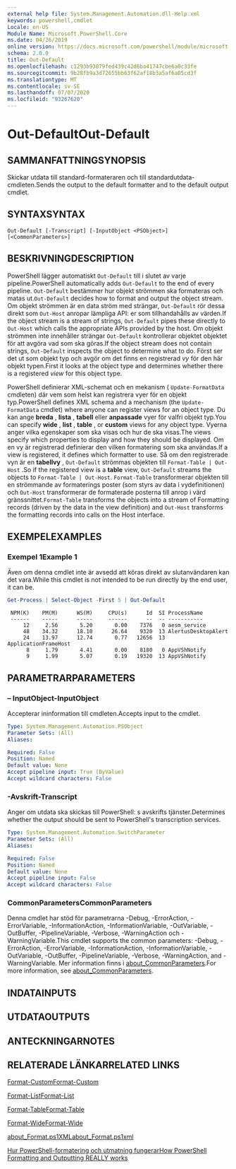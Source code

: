 ```yaml
---
external help file: System.Management.Automation.dll-Help.xml
keywords: powershell,cmdlet
Locale: en-US
Module Name: Microsoft.PowerShell.Core
ms.date: 04/26/2019
online version: https://docs.microsoft.com/powershell/module/microsoft.powershell.core/out-default?view=powershell-7.1&WT.mc_id=ps-gethelp
schema: 2.0.0
title: Out-Default
ms.openlocfilehash: c1293b93079fed439c42d6ba41747cbe6a0c33fe
ms.sourcegitcommit: 9b28fb9a3d72655bb63f62af18b3a5af6a05cd3f
ms.translationtype: MT
ms.contentlocale: sv-SE
ms.lasthandoff: 07/07/2020
ms.locfileid: "93267620"
---
```

# <span data-ttu-id="5b362-103">Out-Default</span><span class="sxs-lookup"><span data-stu-id="5b362-103">Out-Default</span></span>

## <span data-ttu-id="5b362-104">SAMMANFATTNING</span><span class="sxs-lookup"><span data-stu-id="5b362-104">SYNOPSIS</span></span>
<span data-ttu-id="5b362-105">Skickar utdata till standard-formateraren och till standardutdata-cmdleten.</span><span class="sxs-lookup"><span data-stu-id="5b362-105">Sends the output to the default formatter and to the default output cmdlet.</span></span>

## <span data-ttu-id="5b362-106">SYNTAX</span><span class="sxs-lookup"><span data-stu-id="5b362-106">SYNTAX</span></span>

```
Out-Default [-Transcript] [-InputObject <PSObject>] [<CommonParameters>]
```

## <span data-ttu-id="5b362-107">BESKRIVNING</span><span class="sxs-lookup"><span data-stu-id="5b362-107">DESCRIPTION</span></span>

<span data-ttu-id="5b362-108">PowerShell lägger automatiskt `Out-Default` till i slutet av varje pipeline.</span><span class="sxs-lookup"><span data-stu-id="5b362-108">PowerShell automatically adds `Out-Default` to the end of every pipeline.</span></span> <span data-ttu-id="5b362-109">`Out-Default` bestämmer hur objekt strömmen ska formateras och matas ut.</span><span class="sxs-lookup"><span data-stu-id="5b362-109">`Out-Default` decides how to format and output the object stream.</span></span> <span data-ttu-id="5b362-110">Om objekt strömmen är en data ström med strängar, `Out-Default` rör dessa direkt som `Out-Host` anropar lämpliga API: er som tillhandahålls av värden.</span><span class="sxs-lookup"><span data-stu-id="5b362-110">If the object stream is a stream of strings, `Out-Default` pipes these directly to `Out-Host` which calls the appropriate APIs provided by the host.</span></span> <span data-ttu-id="5b362-111">Om objekt strömmen inte innehåller strängar `Out-Default` kontrollerar objektet objektet för att avgöra vad som ska göras.</span><span class="sxs-lookup"><span data-stu-id="5b362-111">If the object stream does not contain strings, `Out-Default` inspects the object to determine what to do.</span></span>
<span data-ttu-id="5b362-112">Först ser det ut som objekt typ och avgör om det finns en registrerad _vy_ för den här objekt typen.</span><span class="sxs-lookup"><span data-stu-id="5b362-112">First it looks at the object type and determines whether there is a registered _view_ for this object type.</span></span>

<span data-ttu-id="5b362-113">PowerShell definierar XML-schemat och en mekanism ( `Update-FormatData` cmdleten) där vem som helst kan registrera vyer för en objekt typ.</span><span class="sxs-lookup"><span data-stu-id="5b362-113">PowerShell defines XML schema and a mechanism (the `Update-FormatData` cmdlet) where anyone can register views for an object type.</span></span> <span data-ttu-id="5b362-114">Du kan ange **breda** , **lista** , **tabell** eller **anpassade** vyer för valfri objekt typ.</span><span class="sxs-lookup"><span data-stu-id="5b362-114">You can specify **wide** , **list** , **table** , or **custom** views for any object type.</span></span> <span data-ttu-id="5b362-115">Vyerna anger vilka egenskaper som ska visas och hur de ska visas.</span><span class="sxs-lookup"><span data-stu-id="5b362-115">The views specify which properties to display and how they should be displayed.</span></span> <span data-ttu-id="5b362-116">Om en vy är registrerad definierar den vilken formatering som ska användas.</span><span class="sxs-lookup"><span data-stu-id="5b362-116">If a view is registered, it defines which formatter to use.</span></span> <span data-ttu-id="5b362-117">Så om den registrerade vyn är en **tabellvy** , `Out-Default` strömmas objekten till `Format-Table | Out-Host` .</span><span class="sxs-lookup"><span data-stu-id="5b362-117">So if the registered view is a **table** view, `Out-Default` streams the objects to `Format-Table | Out-Host`.</span></span> <span data-ttu-id="5b362-118">`Format-Table` transformerar objekten till en strömmande av formaterings poster (som styrs av data i vydefinitionen) och `Out-Host` transformerar de formaterade posterna till anrop i värd gränssnittet.</span><span class="sxs-lookup"><span data-stu-id="5b362-118">`Format-Table` transforms the objects into a stream of Formatting records (driven by the data in the view definition) and `Out-Host` transforms the formatting records into calls on the Host interface.</span></span>

## <span data-ttu-id="5b362-119">EXEMPEL</span><span class="sxs-lookup"><span data-stu-id="5b362-119">EXAMPLES</span></span>

### <span data-ttu-id="5b362-120">Exempel 1</span><span class="sxs-lookup"><span data-stu-id="5b362-120">Example 1</span></span>

<span data-ttu-id="5b362-121">Även om denna cmdlet inte är avsedd att köras direkt av slutanvändaren kan det vara.</span><span class="sxs-lookup"><span data-stu-id="5b362-121">While this cmdlet is not intended to be run directly by the end user, it can be.</span></span>

```powershell
Get-Process | Select-Object -First 5 | Out-Default
```

```Output
 NPM(K)    PM(M)      WS(M)     CPU(s)      Id  SI ProcessName
 ------    -----      -----     ------      --  -- -----------
     12     2.56       5.20       0.00    7376   0 aesm_service
     48    34.32      18.10      26.64    9320  13 AlertusDesktopAlert
     24    13.97      12.74       0.77   12656  13 ApplicationFrameHost
      8     1.79       4.41       0.00    8180   0 AppVShNotify
      9     1.99       5.07       0.19   19320  13 AppVShNotify
```

## <span data-ttu-id="5b362-122">PARAMETRAR</span><span class="sxs-lookup"><span data-stu-id="5b362-122">PARAMETERS</span></span>

### <span data-ttu-id="5b362-123">– InputObject</span><span class="sxs-lookup"><span data-stu-id="5b362-123">-InputObject</span></span>

<span data-ttu-id="5b362-124">Accepterar ininformation till cmdleten.</span><span class="sxs-lookup"><span data-stu-id="5b362-124">Accepts input to the cmdlet.</span></span>

```yaml
Type: System.Management.Automation.PSObject
Parameter Sets: (All)
Aliases:

Required: False
Position: Named
Default value: None
Accept pipeline input: True (ByValue)
Accept wildcard characters: False
```

### <span data-ttu-id="5b362-125">-Avskrift</span><span class="sxs-lookup"><span data-stu-id="5b362-125">-Transcript</span></span>

<span data-ttu-id="5b362-126">Anger om utdata ska skickas till PowerShell: s avskrifts tjänster.</span><span class="sxs-lookup"><span data-stu-id="5b362-126">Determines whether the output should be sent to PowerShell's transcription services.</span></span>

```yaml
Type: System.Management.Automation.SwitchParameter
Parameter Sets: (All)
Aliases:

Required: False
Position: Named
Default value: None
Accept pipeline input: False
Accept wildcard characters: False
```

### <span data-ttu-id="5b362-127">CommonParameters</span><span class="sxs-lookup"><span data-stu-id="5b362-127">CommonParameters</span></span>

<span data-ttu-id="5b362-128">Denna cmdlet har stöd för parametrarna -Debug, -ErrorAction, -ErrorVariable, -InformationAction, -InformationVariable, -OutVariable, -OutBuffer, -PipelineVariable, -Verbose, -WarningAction och -WarningVariable.</span><span class="sxs-lookup"><span data-stu-id="5b362-128">This cmdlet supports the common parameters: -Debug, -ErrorAction, -ErrorVariable, -InformationAction, -InformationVariable, -OutVariable, -OutBuffer, -PipelineVariable, -Verbose, -WarningAction, and -WarningVariable.</span></span> <span data-ttu-id="5b362-129">Mer information finns i [about_CommonParameters](https://go.microsoft.com/fwlink/?LinkID=113216).</span><span class="sxs-lookup"><span data-stu-id="5b362-129">For more information, see [about_CommonParameters](https://go.microsoft.com/fwlink/?LinkID=113216).</span></span>

## <span data-ttu-id="5b362-130">INDATA</span><span class="sxs-lookup"><span data-stu-id="5b362-130">INPUTS</span></span>

## <span data-ttu-id="5b362-131">UTDATA</span><span class="sxs-lookup"><span data-stu-id="5b362-131">OUTPUTS</span></span>

## <span data-ttu-id="5b362-132">ANTECKNINGAR</span><span class="sxs-lookup"><span data-stu-id="5b362-132">NOTES</span></span>

## <span data-ttu-id="5b362-133">RELATERADE LÄNKAR</span><span class="sxs-lookup"><span data-stu-id="5b362-133">RELATED LINKS</span></span>

[<span data-ttu-id="5b362-134">Format-Custom</span><span class="sxs-lookup"><span data-stu-id="5b362-134">Format-Custom</span></span>](../Microsoft.PowerShell.Utility/Format-Custom.md)

[<span data-ttu-id="5b362-135">Format-List</span><span class="sxs-lookup"><span data-stu-id="5b362-135">Format-List</span></span>](../Microsoft.PowerShell.Utility/Format-List.md)

[<span data-ttu-id="5b362-136">Format-Table</span><span class="sxs-lookup"><span data-stu-id="5b362-136">Format-Table</span></span>](../Microsoft.PowerShell.Utility/Format-Table.md)

[<span data-ttu-id="5b362-137">Format-Wide</span><span class="sxs-lookup"><span data-stu-id="5b362-137">Format-Wide</span></span>](../Microsoft.PowerShell.Utility/Format-Wide.md)

[<span data-ttu-id="5b362-138">about_Format.ps1XML</span><span class="sxs-lookup"><span data-stu-id="5b362-138">about_Format.ps1xml</span></span>](About/about_Format.ps1xml.md)

[<span data-ttu-id="5b362-139">Hur PowerShell-formatering och utmatning fungerar</span><span class="sxs-lookup"><span data-stu-id="5b362-139">How PowerShell Formatting and Outputting REALLY works</span></span>](https://devblogs.microsoft.com/powershell/how-powershell-formatting-and-outputting-really-works/)

